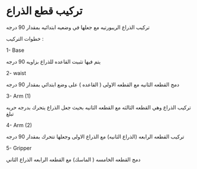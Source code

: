 # تركيب  قطع الذراع 

تركيب الذراع الريبورتيه مع جعلها في وضعيه ابتدائيه بمقدار 90 درجه

خطوات التركيب :

1- Base

يتم فيها تثبيت القاعده للذراع بزاويه 90 درجه

2- waist


دمج القطعه الثانيه مع القطعه الاولى ( القاعده ) على وضع ابتدائي بمقدار 90 درجه


3- Arm (1)

تركيب الذراع وهي القطعه الثالثه مع القطعه الثانيه بحيث جعل الذراع يتحرك بدرجه حريه  تبلغ 

4- Arm (2) 


تركيب القطعه الرابعه (الذراع الثانيه)    مع الذراع الاولى وجعلها تتحرك بمقدار 90 درجه

5- Gripper 


دمج القطعه الخامسه ( الماسك) مع القطعه الرابعه الذراع الثاني 
